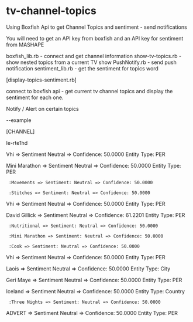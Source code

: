 # tv-channel-topics
Using Boxfish Api to get Channel Topics and sentiment - send notifications

You will need to get an API key from boxfish and an API key for sentiment from MASHAPE

  boxfish_lib.rb     - connect and get channel information
  show-tv-topics.rb  - show nested topics from a current TV show
  PushNotify.rb      - send push notification 
  sentiment_lib.rb   - get the sentiment for topics word

[display-topics-sentiment.rb]

connect to boxfish api - get current tv channel topics and display the sentiment for each one.

Notify / Alert on certain topics

--example

  [CHANNEL]

Ie-rte1hd

   Vhi => Sentiment Neutral => Confidence: 50.0000 Entity Type: PER

   Mini Marathon => Sentiment Neutral => Confidence: 50.0000 Entity Type: PER

     :Movements => Sentiment: Neutral => Confidence: 50.0000

     :Stitches => Sentiment: Neutral => Confidence: 50.0000

   Vhi => Sentiment Neutral => Confidence: 50.0000 Entity Type: PER

   David Gillick => Sentiment Neutral => Confidence: 61.2201 Entity Type: PER

     :Nutritional => Sentiment: Neutral => Confidence: 50.0000

     :Mini Marathon => Sentiment: Neutral => Confidence: 50.0000

     :Cook => Sentiment: Neutral => Confidence: 50.0000

   Vhi => Sentiment Neutral => Confidence: 50.0000 Entity Type: PER

   Laois => Sentiment Neutral => Confidence: 50.0000 Entity Type: City

   Geri Maye => Sentiment Neutral => Confidence: 50.0000 Entity Type: PER

   Iceland => Sentiment Neutral => Confidence: 50.0000 Entity Type: Country

     :Three Nights => Sentiment: Neutral => Confidence: 50.0000

   ADVERT => Sentiment Neutral => Confidence: 50.0000 Entity Type: PER
